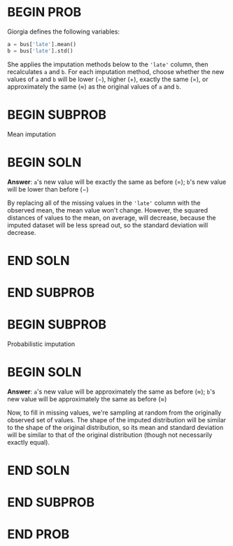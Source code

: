 # BEGIN PROB
Giorgia defines the following variables:
```py
a = bus['late'].mean()
b = bus['late'].std()
```
She applies the imputation methods below to the `'late'` column, then recalculates `a` and `b`. For each imputation method, choose whether the new values of `a` and `b` will be lower ($-$), higher ($+$), exactly the same ($=$), or approximately the same ($\approx$) as the original values of `a` and `b`.

# BEGIN SUBPROB
Mean imputation
# BEGIN SOLN
**Answer**: `a`'s new value will be exactly the same as before ($=$); `b`'s new value will be lower than before ($-$) 

By replacing all of the missing values in the `'late'` column with the observed mean, the mean value won't change. However, the squared distances of values to the mean, on average, will decrease, because the imputed dataset will be less spread out, so the standard deviation will decrease.

# END SOLN
# END SUBPROB

# BEGIN SUBPROB
Probabilistic imputation
# BEGIN SOLN
**Answer**: `a`'s new value will be approximately the same as before ($\approx$); `b`'s new value will be approximately the same as before ($\approx$)

Now, to fill in missing values, we're sampling at random from the originally observed set of values. The shape of the imputed distribution will be similar to the shape of the original distribution, so its mean and standard deviation will be similar to that of the original distribution (though not necessarily exactly equal).

# END SOLN
# END SUBPROB

# END PROB